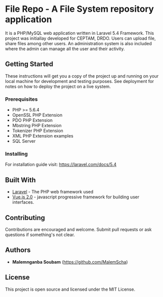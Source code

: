 # File Repo - A File System repository application

It is a PHP/MySQL web application written in Laravel 5.4 Framework.
This project was initiallay developed for CEPTAM, DRDO.
Users can upload file, share files among other users.
An administration system is also included where the admin can manage all the user and their activity.

## Getting Started

These instructions will get you a copy of the project up and running on your local machine for development and testing purposes. See deployment for notes on how to deploy the project on a live system.

### Prerequisites

* PHP >= 5.6.4
* OpenSSL PHP Extension
* PDO PHP Extension
* Mbstring PHP Extension
* Tokenizer PHP Extension
* XML PHP Extension examples
* SQL Server

### Installing

For installation guide visit: https://laravel.com/docs/5.4



## Built With

* [Laravel](https://laravel.com/docs/5.4) - The PHP web framework used
* [Vue.js 2.0](https://vuejs.org/v2/guide/) - javascript progressive framework for building user interfaces. 

## Contributing

Contributions are encouraged and welcome. Submit pull requests or ask questions if something's not clear.


## Authors

* **Malemnganba Soubam** (https://github.com/MalemScha)


## License

This project is open source and licensed under the MIT License.

